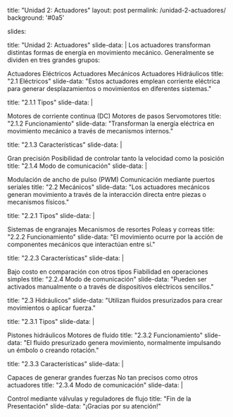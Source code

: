 title: "Unidad 2: Actuadores"
layout: post
permalink: /unidad-2-actuadores/
background: '#0a5'

slides:

title: "Unidad 2: Actuadores" slide-data: | Los actuadores transforman distintas formas de energía en movimiento mecánico. Generalmente se dividen en tres grandes grupos:

Actuadores Eléctricos
Actuadores Mecánicos
Actuadores Hidráulicos
title: "2.1 Eléctricos" slide-data: "Estos actuadores emplean corriente eléctrica para generar desplazamientos o movimientos en diferentes sistemas."

title: "2.1.1 Tipos" slide-data: |

Motores de corriente continua (DC)
Motores de pasos
Servomotores
title: "2.1.2 Funcionamiento" slide-data: "Transforman la energía eléctrica en movimiento mecánico a través de mecanismos internos."

title: "2.1.3 Características" slide-data: |

Gran precisión
Posibilidad de controlar tanto la velocidad como la posición
title: "2.1.4 Modo de comunicación" slide-data: |

Modulación de ancho de pulso (PWM)
Comunicación mediante puertos seriales
title: "2.2 Mecánicos" slide-data: "Los actuadores mecánicos generan movimiento a través de la interacción directa entre piezas o mecanismos físicos."

title: "2.2.1 Tipos" slide-data: |

Sistemas de engranajes
Mecanismos de resortes
Poleas y correas
title: "2.2.2 Funcionamiento" slide-data: "El movimiento ocurre por la acción de componentes mecánicos que interactúan entre sí."

title: "2.2.3 Características" slide-data: |

Bajo costo en comparación con otros tipos
Fiabilidad en operaciones simples
title: "2.2.4 Modo de comunicación" slide-data: "Pueden ser activados manualmente o a través de dispositivos eléctricos sencillos."

title: "2.3 Hidráulicos" slide-data: "Utilizan fluidos presurizados para crear movimientos o aplicar fuerza."

title: "2.3.1 Tipos" slide-data: |

Pistones hidráulicos
Motores de fluido
title: "2.3.2 Funcionamiento" slide-data: "El fluido presurizado genera movimiento, normalmente impulsando un émbolo o creando rotación."

title: "2.3.3 Características" slide-data: |

Capaces de generar grandes fuerzas
No tan precisos como otros actuadores
title: "2.3.4 Modo de comunicación" slide-data: |

Control mediante válvulas y reguladores de flujo
title: "Fin de la Presentación" slide-data: "¡Gracias por su atención!"
